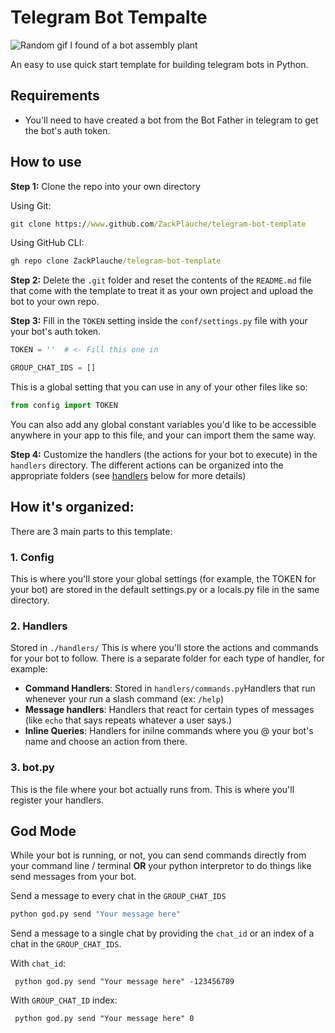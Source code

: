 # Telegram Bot Tempalte
![Random gif I found of a bot assembly plant](https://texterra.ru/upload/img/22-10-2019/bot.gif)

An easy to use quick start template for building telegram bots in Python.

## Requirements
- You'll need to have created a bot from the Bot Father in telegram to get the bot's auth token.

## How to use

**Step 1:** Clone the repo into your own directory

Using Git:
```cmd
git clone https://www.github.com/ZackPlauche/telegram-bot-template
```
Using GitHub CLI:
```cmd
gh repo clone ZackPlauche/telegram-bot-template
```

**Step 2:** Delete the `.git` folder and reset the contents of the  `README.md` file that come with the template to treat it as your own project and upload the bot to your own repo.

**Step 3:** Fill in the `TOKEN` setting inside the `conf/settings.py` file with your your bot's auth token.
```py
TOKEN = ''  # <- Fill this one in

GROUP_CHAT_IDS = []  
```
 This is a global setting that you can use in any of your other files like so:
```py
from config import TOKEN
```
You can also add any global constant variables you'd like to be accessible anywhere in your app to this file, and your can import them the same way.

**Step 4:** Customize the handlers (the actions for your bot to execute) in the `handlers` directory. The different actions can be organized into the appropriate folders (see [handlers](#2-handlers) below for more details)


## How it's organized:

There are 3 main parts to this template:
### 1. Config
This is where you'll store your global settings (for example, the TOKEN for your bot) are stored in the default settings.py or a locals.py file in the same directory.

### 2. Handlers
Stored in `./handlers/`
This is where you'll store the actions and commands for your bot to follow. There is a separate folder for each type of handler, for example:
- **Command Handlers**: Stored in `handlers/commands.py`Handlers that run whenever your run a slash command (ex: `/help`)
- **Message handlers**: Handlers that react for certain types of messages (like `echo` that says repeats whatever a user says.)
- **Inline Queries**: Handlers for inilne commands where you @ your bot's name and choose an action from there.

### 3. bot.py 
This is the file where your bot actually runs from. This is where you'll register your handlers.

## God Mode
While your bot is running, or not, you can send commands directly from your command line / terminal **OR** your python interpretor to do things like send messages from your bot.


Send a message to every chat in the `GROUP_CHAT_IDS`
```cmd
python god.py send "Your message here"
```

Send a message to a single chat by providing the `chat_id` or an index of a chat in the `GROUP_CHAT_IDS`.

With `chat_id`:
```
 python god.py send "Your message here" -123456789
```

With `GROUP_CHAT_ID` index:
```
 python god.py send "Your message here" 0
```